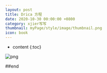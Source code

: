 ```yaml
---
layout: post
title: Drica 方程
date: 2020-10-30 00:00:00 +0800
category: xjier写写
thumbnail: myPage/style/image/thumbnail.png
icon: book
---
```


* content
{:toc}

![png](\myPage\style\image\Dirac.png)

##end















